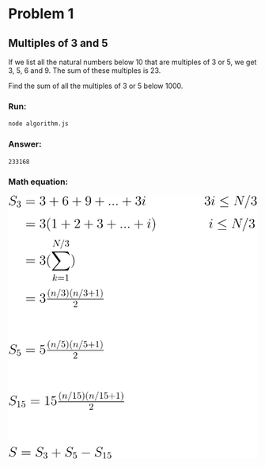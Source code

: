 # Problem 1

## Multiples of 3 and 5

If we list all the natural numbers below 10 that are multiples of 3 or 5, we get 3, 5, 6 and 9. The sum of these multiples is 23.

Find the sum of all the multiples of 3 or 5 below 1000.

### Run:

```sh
node algorithm.js
```

### Answer:
`233168`

### Math equation:

![](/.github/equations/problem_1/1.svg)
